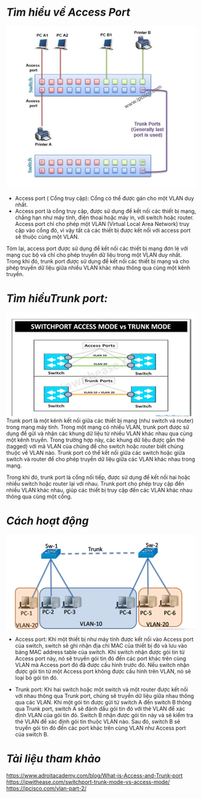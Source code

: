 # ***Tìm hiểu về Access Port***
![ima](./Ima/1.png)
- Access port ( Cổng truy cập): Cổng có thể được gán cho một VLAN duy nhất.
- Access port là cổng truy cập, được sử dụng để kết nối các thiết bị mạng, 
chẳng hạn như máy tính, điện thoại 
hoặc máy in, với switch hoặc router. 
Access port chỉ cho phép một VLAN 
(Virtual Local Area Network) truy cập 
vào cổng đó, vì vậy tất cả các thiết 
bị được kết nối với access port sẽ 
thuộc cùng một VLAN.

Tóm lại, access port được sử dụng để 
kết nối các thiết bị mạng đơn lẻ với 
mạng cục bộ và chỉ cho phép truyền dữ 
liệu trong một VLAN duy nhất. Trong 
khi đó, trunk port được sử dụng để 
kết nối các thiết bị mạng và cho phép 
truyền dữ liệu giữa nhiều VLAN khác 
nhau thông qua cùng một kênh truyền.

# ***Tìm hiểuTrunk port:***
![ima](./Ima/2.png)
Trunk port là một kênh kết nối giữa các thiết bị mạng (như switch và router) trong mạng máy tính. Trong một mạng có nhiều VLAN, trunk port được sử dụng để gửi và nhận các khung dữ liệu từ nhiều VLAN khác nhau qua cùng một kênh truyền. Trong trường hợp này, các khung dữ liệu được gắn thẻ (tagged) với mã VLAN của chúng để cho switch hoặc router biết chúng thuộc về VLAN nào. Trunk port có thể kết nối giữa các switch hoặc giữa switch và router để cho phép truyền dữ liệu giữa các VLAN khác nhau trong mạng.
 
Trong khi đó, trunk port là cổng nối tiếp, được sử dụng để kết nối hai hoặc nhiều switch hoặc router lại với nhau. Trunk port cho phép truy cập đến nhiều VLAN khác nhau, giúp các thiết bị truy cập đến các VLAN khác nhau thông qua cùng một cổng.
# ***Cách hoạt động***
![ima](./Ima/3.png)

- Access port: Khi một thiết bị như máy tính được kết nối vào Access port của switch, switch sẽ ghi nhận địa chỉ MAC của thiết bị đó và lưu vào bảng MAC address table của switch. Khi switch nhận được gói tin từ Access port này, nó sẽ truyền gói tin đó đến các port khác trên cùng VLAN mà Access port đó đã được cấu hình trước đó. Nếu switch nhận được gói tin từ một Access port không được cấu hình trên VLAN, nó sẽ loại bỏ gói tin đó.

- Trunk port: Khi hai switch hoặc một switch và một router được kết nối với nhau thông qua Trunk port, chúng sẽ truyền dữ liệu giữa nhau thông qua các VLAN. Khi một gói tin được gửi từ switch A đến switch B thông qua Trunk port, switch A sẽ đánh dấu gói tin đó với thẻ VLAN để xác định VLAN của gói tin đó. Switch B nhận được gói tin này và sẽ kiểm tra thẻ VLAN để xác định gói tin thuộc VLAN nào. Sau đó, switch B sẽ truyền gói tin đó đến các port khác trên cùng VLAN như Access port của switch B.

# ***Tài liệu tham khảo***
<https://www.adroitacademy.com/blog/What-is-Access-and-Trunk-port>
<https://ipwithease.com/switchport-trunk-mode-vs-access-mode/>
<https://ipcisco.com/vlan-part-2/>
